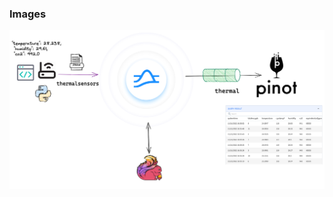### Images



![Arch](https://github.com/tspannhw/pulsar-thermal-pinot/raw/main/images/thermalpinot2.png)
